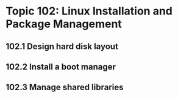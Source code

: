 Topic 102: Linux Installation and Package Management
====================================================

102.1 Design hard disk layout
-----------------------------

102.2 Install a boot manager
----------------------------

102.3 Manage shared libraries
-----------------------------
